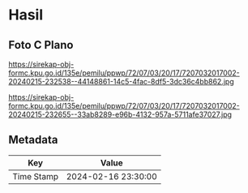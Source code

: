 # Hasil

## Foto C Plano

https://sirekap-obj-formc.kpu.go.id/135e/pemilu/ppwp/72/07/03/20/17/7207032017002-20240215-232538--44148861-14c5-4fac-8df5-3dc36c4bb862.jpg

https://sirekap-obj-formc.kpu.go.id/135e/pemilu/ppwp/72/07/03/20/17/7207032017002-20240215-232655--33ab8289-e96b-4132-957a-5711afe37027.jpg


## Metadata

| Key        | Value               |
| ---------- | ------------------- |
| Time Stamp | 2024-02-16 23:30:00 |



